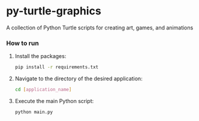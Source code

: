# py-turtle-graphics

A collection of Python Turtle scripts for creating art, games, and animations

### How to run

1. Install the packages:
   ```bash
   pip install -r requirements.txt
   ```
2. Navigate to the directory of the desired application:
   ```bash
   cd [application_name]
   ```
3. Execute the main Python script:
   ```bash
   python main.py
   ```
